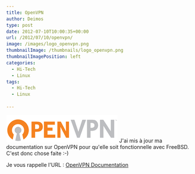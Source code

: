 ```yaml
---
title: OpenVPN
author: Deimos
type: post
date: 2012-07-10T10:00:35+00:00
url: /2012/07/10/openvpn/
image: /images/logo_openvpn.png
thumbnailImage: /thumbnails/logo_openvpn.png
thumbnailImagePosition: left
categories:
  - Hi-Tech
  - Linux
tags:
  - Hi-Tech
  - Linux

---
```

![Openvpn_logo](/images/logo_openvpn.png)
J'ai mis à jour ma documentation sur OpenVPN pour qu'elle soit fonctionnelle avec FreeBSD. C'est donc chose faite :-)

Je vous rappelle l'URL : [OpenVPN Documentation](http://wiki.deimos.fr/OpenVPN_:_Mise_en_place_d%27OpenVPN_sur_diff%C3%A9rentes_plateformes)